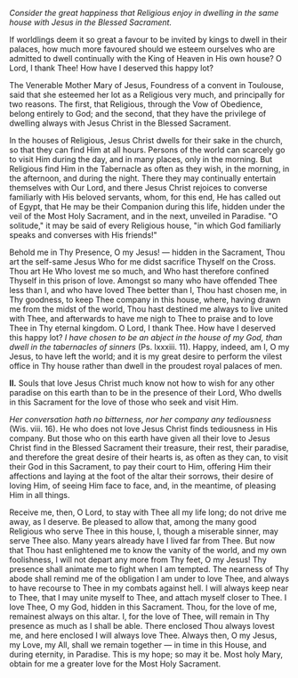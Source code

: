 
*Consider the great happiness that Religious enjoy in dwelling in the same house with Jesus in the Blessed Sacrament.*

If worldlings deem it so great a favour to be invited by kings to dwell in their palaces, how much more favoured should we esteem ourselves who are admitted to dwell continually with the King of Heaven in His own house? O Lord, I thank Thee! How have I deserved this happy lot?

The Venerable Mother Mary of Jesus, Foundress of a convent in Toulouse, said that she esteemed her lot as a Religious very much, and principally for two reasons. The first, that Religious, through the Vow of Obedience, belong entirely to God; and the second, that they have the privilege of dwelling always with Jesus Christ in the Blessed Sacrament.

In the houses of Religious, Jesus Christ dwells for their sake in the church, so that they can find Him at all hours. Persons of the world can scarcely go to visit Him during the day, and in many places, only in the morning. But Religious find Him in the Tabernacle as often as they wish, in the morning, in the afternoon, and during the night. There they may continually entertain themselves with Our Lord, and there Jesus Christ rejoices to converse familiarly with His beloved servants, whom, for this end, He has called out of Egypt, that He may be their Companion during this life, hidden under the veil of the Most Holy Sacrament, and in the next, unveiled in Paradise. \"O solitude,\" it may be said of every Religious house, \"in which God familiarly speaks and converses with His friends!\"

Behold me in Thy Presence, O my Jesus! — hidden in the Sacrament, Thou art the self-same Jesus Who for me didst sacrifice Thyself on the Cross. Thou art He Who lovest me so much, and Who hast therefore confined Thyself in this prison of love. Amongst so many who have offended Thee less than I, and who have loved Thee better than I, Thou hast chosen me, in Thy goodness, to keep Thee company in this house, where, having drawn me from the midst of the world, Thou hast destined me always to live united with Thee, and afterwards to have me nigh to Thee to praise and to love Thee in Thy eternal kingdom. O Lord, I thank Thee. How have I deserved this happy lot? *I have chosen to be an abject in the house of my God, than dwell in the tabernacles of sinners* (Ps. lxxxiii. 11). Happy, indeed, am I, O my Jesus, to have left the world; and it is my great desire to perform the vilest office in Thy house rather than dwell in the proudest royal palaces of men.

**II\.** Souls that love Jesus Christ much know not how to wish for any other paradise on this earth than to be in the presence of their Lord, Who dwells in this Sacrament for the love of those who seek and visit Him.

*Her conversation hath no bitterness, nor her company any tediousness* (Wis. viii. 16). He who does not love Jesus Christ finds tediousness in His company. But those who on this earth have given all their love to Jesus Christ find in the Blessed Sacrament their treasure, their rest, their paradise, and therefore the great desire of their hearts is, as often as they can, to visit their God in this Sacrament, to pay their court to Him, offering Him their affections and laying at the foot of the altar their sorrows, their desire of loving Him, of seeing Him face to face, and, in the meantime, of pleasing Him in all things.

Receive me, then, O Lord, to stay with Thee all my life long; do not drive me away, as I deserve. Be pleased to allow that, among the many good Religious who serve Thee in this house, I, though a miserable sinner, may serve Thee also. Many years already have I lived far from Thee. But now that Thou hast enlightened me to know the vanity of the world, and my own foolishness, I will not depart any more from Thy feet, O my Jesus! Thy presence shall animate me to fight when I am tempted. The nearness of Thy abode shall remind me of the obligation I am under to love Thee, and always to have recourse to Thee in my combats against hell. I will always keep near to Thee, that I may unite myself to Thee, and attach myself closer to Thee. I love Thee, O my God, hidden in this Sacrament. Thou, for the love of me, remainest always on this altar. I, for the love of Thee, will remain in Thy presence as much as I shall be able. There enclosed Thou always lovest me, and here enclosed I will always love Thee. Always then, O my Jesus, my Love, my All, shall we remain together — in time in this House, and during eternity, in Paradise. This is my hope; so may it be. Most holy Mary, obtain for me a greater love for the Most Holy Sacrament.

